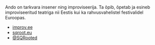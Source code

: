 Ando on tarkvara insener ning improviseerija. Ta õpib, õpetab ja 
esineb improviseeritud teatriga nii Eestis kui ka rahvusvahelistel 
festivalidel Euroopas.

- [improv.ee](https://improv.ee) 
- [sqroot.eu](https://sqroot.eu)
- [@SQRooted](https://twitter.com/SQRooted)
